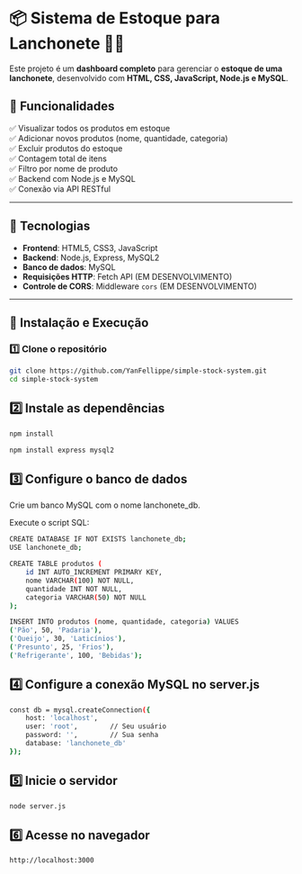 # 📦 Sistema de Estoque para Lanchonete 🥪🍹

Este projeto é um **dashboard completo** para gerenciar o **estoque de uma lanchonete**, desenvolvido com **HTML, CSS, JavaScript, Node.js e MySQL**.  

## 🌟 Funcionalidades
✅ Visualizar todos os produtos em estoque  
✅ Adicionar novos produtos (nome, quantidade, categoria)  
✅ Excluir produtos do estoque  
✅ Contagem total de itens  
✅ Filtro por nome de produto  
✅ Backend com Node.js e MySQL  
✅ Conexão via API RESTful  

---

## 🔧 Tecnologias
- **Frontend**: HTML5, CSS3, JavaScript
- **Backend**: Node.js, Express, MySQL2
- **Banco de dados**: MySQL
- **Requisições HTTP**: Fetch API (EM DESENVOLVIMENTO)
- **Controle de CORS**: Middleware `cors` (EM DESENVOLVIMENTO)

---

## 🚀 Instalação e Execução

### 1️⃣ Clone o repositório
```bash
git clone https://github.com/YanFellippe/simple-stock-system.git
cd simple-stock-system
```

## 2️⃣ Instale as dependências
```bash
npm install

npm install express mysql2
```

## 3️⃣ Configure o banco de dados
Crie um banco MySQL com o nome lanchonete_db.

Execute o script SQL:
```bash
CREATE DATABASE IF NOT EXISTS lanchonete_db;
USE lanchonete_db;

CREATE TABLE produtos (
    id INT AUTO_INCREMENT PRIMARY KEY,
    nome VARCHAR(100) NOT NULL,
    quantidade INT NOT NULL,
    categoria VARCHAR(50) NOT NULL
);

INSERT INTO produtos (nome, quantidade, categoria) VALUES
('Pão', 50, 'Padaria'),
('Queijo', 30, 'Laticínios'),
('Presunto', 25, 'Frios'),
('Refrigerante', 100, 'Bebidas');
```

## 4️⃣ Configure a conexão MySQL no server.js
```bash
const db = mysql.createConnection({
    host: 'localhost',
    user: 'root',        // Seu usuário
    password: '',        // Sua senha
    database: 'lanchonete_db'
});
```

## 5️⃣ Inicie o servidor
```bash
node server.js
```

## 6️⃣ Acesse no navegador
```bash
http://localhost:3000
```

